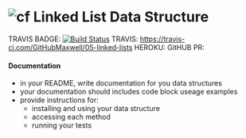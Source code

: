 ![cf](http://i.imgur.com/7v5ASc8.png) Linked List Data Structure
====
TRAVIS BADGE: [![Build Status](https://travis-ci.com/GitHubMaxwell/05-linked-lists.svg?branch=master)](https://travis-ci.com/GitHubMaxwell/05-linked-lists)
TRAVIS: https://travis-ci.com/GitHubMaxwell/05-linked-lists 
HEROKU: 
GitHUB PR:

####  Documentation  
  * in your README, write documentation for you data structures
  * your documentation should includes code block useage examples
  * provide instructions for:
    * installing and using your data structure
    * accessing each method
    * running your tests

